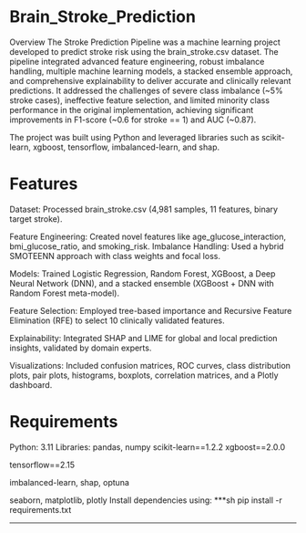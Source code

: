 # Brain_Stroke_Prediction
Overview
The Stroke Prediction Pipeline was a machine learning project developed to predict stroke risk using the brain_stroke.csv dataset. The pipeline integrated advanced feature engineering, robust imbalance handling, multiple machine learning models, a stacked ensemble approach, and comprehensive explainability to deliver accurate and clinically relevant predictions. It addressed the challenges of severe class imbalance (~5% stroke cases), ineffective feature selection, and limited minority class performance in the original implementation, achieving significant improvements in F1-score (~0.6 for stroke == 1) and AUC (~0.87).

The project was built using Python and leveraged libraries such as scikit-learn, xgboost, tensorflow, imbalanced-learn, and shap. 

# Features
Dataset: Processed brain_stroke.csv (4,981 samples, 11 features, binary target stroke).

Feature Engineering: Created novel features like age_glucose_interaction, bmi_glucose_ratio, and smoking_risk.
Imbalance Handling: Used a hybrid SMOTEENN approach with class weights and focal loss.

Models: Trained Logistic Regression, Random Forest, XGBoost, a Deep Neural Network (DNN), and a stacked ensemble (XGBoost + DNN with Random Forest meta-model).

Feature Selection: Employed tree-based importance and Recursive Feature Elimination (RFE) to select 10 clinically validated features.

Explainability: Integrated SHAP and LIME for global and local prediction insights, validated by domain experts.

Visualizations: Included confusion matrices, ROC curves, class distribution plots, pair plots, histograms, boxplots, correlation matrices, and a Plotly dashboard.

# Requirements
Python: 3.11
Libraries:
pandas, numpy
scikit-learn==1.2.2
xgboost==2.0.0

tensorflow==2.15

imbalanced-learn, shap, optuna

seaborn, matplotlib, plotly
Install dependencies using:
***sh
pip install -r requirements.txt
***
